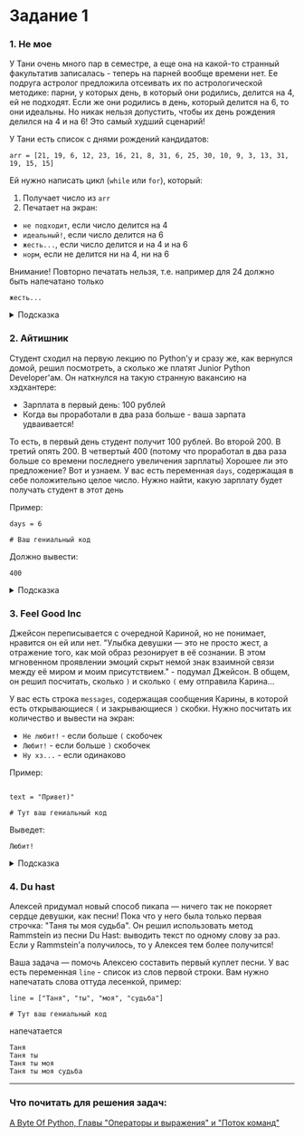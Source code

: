 # Задание 1

### 1. Не мое

У Тани очень много пар в семестре, а еще она на какой-то странный факультатив записалась - теперь на парней вообще времени нет. Ее подруга астролог предложила отсеивать их по астрологической методике: парни, у которых день, в который они родились, делится на 4, ей не подходят. Если же они родились в день, который делится на 6, то они идеальны. Но никак нельзя допустить, чтобы их день рождения делился на 4 и на 6! Это самый худший сценарий!

У Тани есть список с днями рождений кандидатов:

```
arr = [21, 19, 6, 12, 23, 16, 21, 8, 31, 6, 25, 30, 10, 9, 3, 13, 31, 19, 15, 15]
```

Ей нужно написать цикл (`while` или `for`), который:
1. Получает число из `arr`
2. Печатает на экран:
- `не подходит`, если число делится на 4
- `идеальный!`, если число делится на 6
- `жесть...`, если число делится и на 4 и на 6
- `норм`, если не делится ни на 4, ни на 6


Внимание! Повторно печатать нельзя, т.е. например для 24 должно быть напечатано только
```
жесть...
```

<details>
<summary>Подсказка</summary>
Надо написать цикл, который идет по всем числам, а внутри if elif и все такое...
</details>

### 2. Айтишник

Студент сходил на первую лекцию по Python'у и сразу же, как вернулся домой, решил посмотреть, а сколько же платят Junior Python Developer'ам. Он наткнулся на такую странную вакансию на хэдхантере:

- Зарплата в первый день: 100 рублей
- Когда вы проработали в два раза больше - ваша зарпата удваивается!

То есть, в первый день студент получит 100 рублей. Во второй 200. В третий опять 200. В четвертый 400 (потому что проработал в два раза больше со времени последнего увеличения зарплаты)
Хорошее ли это предложение? Вот и узнаем. У вас есть переменная `days`, содержащая в себе положительно целое число. Нужно найти, какую зарплату будет получать студент в этот день

Пример:

```
days = 6

# Ваш гениальный код
```

Должно вывести:

```
400
```

<details>
<summary>Подсказка</summary>
Нужно найти наибольшую степень двойки, которая входит в заданное число, а потом умножить двойку в этой степени на 100.
</details>

### 3. Feel Good Inc

Джейсон переписывается с очередной Кариной, но не понимает, нравится он ей или нет. "Улыбка девушки — это не просто жест, а отражение того, как мой образ резонирует в её сознании. В этом мгновенном проявлении эмоций скрыт немой знак взаимной связи между её миром и моим присутствием." - подумал Джейсон. В общем, он решил посчитать, сколько `)` и сколько `(` ему отправила Карина...

У вас есть строка `messages`, содержащая сообщения Карины, в которой есть открывающиеся `(` и закрывающиеся `)` скобки. Нужно посчитать их количество и вывести на экран:

- `Не любит!` - если больше `(` скобочек  
- `Любит!` - если больше `)` скобочек  
- `Ну хз...` - если одинаково  

Пример:

```

text = "Привет)"

# Тут ваш гениальный код
```

Выведет:

```
Любит!
```

<details>
<summary>Подсказка</summary>
Нужно посмотреть все символы в строке и проверить, скобочка это или не скобочка. и записать в какие-то переменные-счетчики (или переменную) эту информацию.
</details>

### 4. Du hast

Алексей придумал новый способ пикапа — ничего так не покоряет сердце девушки, как песни! Пока что у него была только первая строчка: "Таня ты моя судьба". Он решил использовать метод Rammstein из песни Du Hast: выводить текст по одному слову за раз. Если у Rammstein'a получилось, то у Алексея тем более получится!

Ваша задача — помочь Алексею составить первый куплет песни. У вас есть переменная `line` - список из слов первой строки. 
Вам нужно напечатать слова оттуда лесенкой, пример:

```
line = ["Таня", "ты", "моя", "судьба"]

# Тут ваш гениальный код
```

напечатается

```
Таня
Таня ты
Таня ты моя
Таня ты моя судьба
```

---

### Что почитать для решения задач:

[A Byte Of Python, Главы "Операторы и выражения" и "Поток команд"](https://drive.google.com/file/d/1hSM_rPrDnE0QaOqDWZBfgNBVzdECpOOC/view?usp=drive_link)
